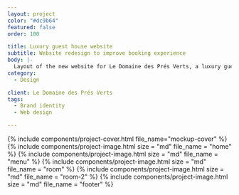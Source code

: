 ```yaml
---
layout: project
color: "#dc9b64"
featured: false
order: 100

title: Luxury guest house website
subtitle: Website redesign to improve booking experience
body: |-
  Layout of the new website for Le Domaine des Prés Verts, a luxury guest house in Burgundy, France. Project carried out while working at Watapix.
category:
  - Design

client: Le Domaine des Prés Verts
tags:
  - Brand identity
  - Web design

---
```


<div class="section section--fullWidth">
  <div class="section__container">
    {% include components/project-cover.html file_name="mockup-cover" %}
  </div>
</div>

<div class="section">
  <div class="section__container">
    {% include components/project-image.html
      size = "md"
      file_name = "home"
    %}
    {% include components/project-image.html
      size = "md"
      file_name = "menu"
    %}
    {% include components/project-image.html
      size = "md"
      file_name = "room"
    %}
    {% include components/project-image.html
      size = "md"
      file_name = "room-2"
    %}
    {% include components/project-image.html
      size = "md"
      file_name = "footer"
    %}
  </div>
</div>
